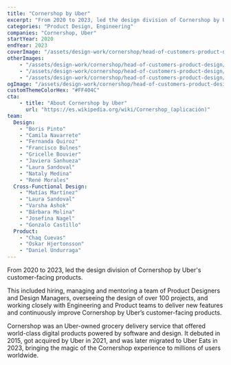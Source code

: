 ```yaml
---
title: "Cornershop by Uber"
excerpt: "From 2020 to 2023, led the design division of Cornershop by Uber's customer-facing products."
categories: "Product Design, Engineering"
companies: "Cornershop, Uber"
startYear: 2020
endYear: 2023
coverImage: "/assets/design-work/cornershop/head-of-customers-product-design/cornershop-order.png"
otherImages:
    - "/assets/design-work/cornershop/head-of-customers-product-design/cornershop-marketplace.png"
    - "/assets/design-work/cornershop/head-of-customers-product-design/cornershop-storefront.png"
    - "/assets/design-work/cornershop/head-of-customers-product-design/projects-grid-infinite-carousel.webm"
ogImage: "/assets/design-work/cornershop/head-of-customers-product-design/social-thumbnail.png"
customThemeColorHex: "#FF404C"
cta:
    - title: "About Cornershop by Uber"
      url: "https://es.wikipedia.org/wiki/Cornershop_(aplicación)"
team:
  Design:
    - "Boris Pinto"
    - "Camila Navarrete"
    - "Fernanda Quiroz"
    - "Francisco Bulnes"
    - "Gricelle Bouvier"
    - "Javiera Sanhueza"
    - "Laura Sandoval"
    - "Nataly Medina"
    - "René Morales"
  Cross-Functional Design:
    - "Matías Martínez"
    - "Laura Sandoval"
    - "Varsha Ashok"
    - "Bárbara Molina"
    - "Josefina Nagel"
    - "Gonzalo Castillo"
  Product:
    - "Chaq Cuevas"
    - "Oskar Hjertonsson"
    - "Daniel Undurraga"
---
```


From 2020 to 2023, led the design division of Cornershop by Uber's customer-facing products.

This included hiring, managing and mentoring a team of Product Designers and Design Managers, overseeing the design of over 100 projects, and working closely with Engineering and Product teams to deliver new features and continuously improve Cornershop by Uber’s customer-facing products.

Cornershop was an Uber-owned grocery delivery service that offered world-class digital products powered by software and design. It debuted in 2015, got acquired by Uber in 2021, and was later migrated to Uber Eats in 2023, bringing the magic of the Cornershop experience to millions of users worldwide.